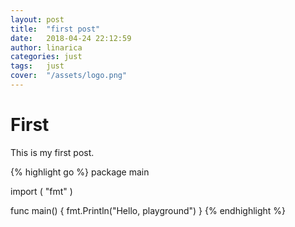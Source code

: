 ```yaml
---
layout: post
title:  "first post"
date:   2018-04-24 22:12:59
author: linarica
categories: just
tags:	just
cover:  "/assets/logo.png"
---
```


# First

This is my first post.

{% highlight go %}
package main

import (
  "fmt"
)

func main() {
  fmt.Println("Hello, playground")
}
{% endhighlight %}

[github]: https://linarica.github.io/
